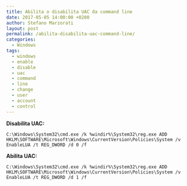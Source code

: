 ```yaml
---
title: Abilita o disabilita UAC da command line
date: 2017-05-05 14:00:00 +0200
author: Stefano Marzorati
layout: post
permalink: /abilita-disabilita-uac-command-line/
categories:
  - Windows
tags:
  - windows
  - enable
  - disable
  - uac
  - command
  - line
  - change
  - user
  - account
  - control
---
```

**Disabilita UAC:**   

<code>C:\Windows\System32\cmd.exe /k %windir%\System32\reg.exe ADD HKLM\SOFTWARE\Microsoft\Windows\CurrentVersion\Policies\System /v EnableLUA /t REG_DWORD /d 0 /f</code>   

**Abilita UAC:**   

<code>C:\Windows\System32\cmd.exe /k %windir%\System32\reg.exe ADD HKLM\SOFTWARE\Microsoft\Windows\CurrentVersion\Policies\System /v EnableLUA /t REG_DWORD /d 1 /f</code>